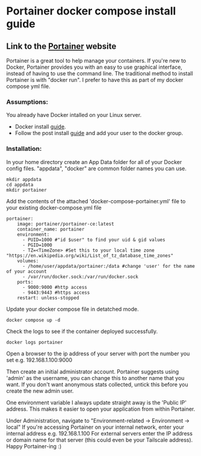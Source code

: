 # Portainer docker compose install guide

## Link to the [Portainer](https://www.portainer.io/) website
Portainer is a great tool to help manage your containers. If you're new to Docker, Portainer provides you with an easy to use graphical interface, instead of having to use the command line. The traditional method to install Portainer is with "docker run". I prefer to have this as part of my docker compose yml file.

### Assumptions:
You already have Docker intalled on your Linux server.

- Docker install [guide](https://docs.docker.com/engine/install/).
- Follow the post install [guide](https://docs.docker.com/engine/install/linux-postinstall/) and add your user to the docker group.

### Installation:
In your home directory create an App Data folder for all of your Docker config files. "appdata", "docker" are common folder names you can use.
```
mkdir appdata
cd appdata
mkdir portainer
```
Add the contents of the attached 'docker-compose-portainer.yml' file to your existing docker-compose.yml file
```
portainer:
    image: portainer/portainer-ce:latest
    container_name: portainer
    environment:
      - PUID=1000 #"id $user" to find your uid & gid values
      - PGID=1000
      - TZ=<TimeZone> #Set this to your local time zone "https://en.wikipedia.org/wiki/List_of_tz_database_time_zones"
    volumes:
      - /home/user/appdata/portainer:/data #change 'user' for the name of your account
      - /var/run/docker.sock:/var/run/docker.sock
    ports:
      - 9000:9000 #http access
      - 9443:9443 #https access
    restart: unless-stopped
```
Update your docker compose file in detatched mode.
```
docker compose up -d
```

Check the logs to see if the container deployed successfully.
```
docker logs portainer
```
Open a browser to the ip address of your server with port the number you set e.g. 192.168.1.100:9000

Then create an initial administrator account. Portainer suggests using 'admin' as the username, you can change this to another name that you want. If you don't want anonymous stats collected, untick this before you create the new admin user.

One environment variable I always update straight away is the 'Public IP' address. This makes it easier to open your application from within Portainer.

Under Administration, navigate to "Environment-related -> Environment -> local" If you're accessing Portainer on your internal network, enter your internal address e.g. 192.168.1.100 For external servers enter the IP address or domain name for that server (this could even be your Tailscale address). Happy Portainer-ing :)
